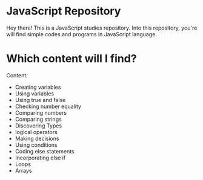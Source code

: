 # JavaScript Repository
<p>Hey there! This is a JavaScript studies repository. Into this repository, you're will find simple codes and programs in JavaScript language.</p>
<h1>Which content will I find?</h1>
<p>Content:</p>
<ul>
<li>Creating variables</li>
<li>Using variables</li>
<li>Using true and false</li>
<li>Checking number equality</li>
<li>Comparing numbers</li>
<li>Comparing strings</li>
<li>Discovering Types</li>
<li>logical operators</li>
<li>Making decisions</li>
<li>Using conditions</li>
<li>Coding else statements</li>
<li>Incorporating else if</li>
<li>Loops</li>
<li>Arrays</li>
</ul>
